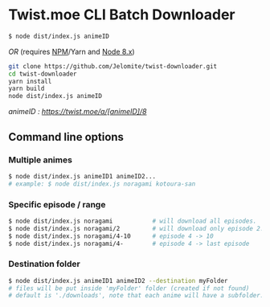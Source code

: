 # Twist.moe CLI Batch Downloader
```sh
$ node dist/index.js animeID
```
*OR* (requires [NPM](https://www.npmjs.com/)/Yarn and [Node 8.x](https://nodejs.org/))
```sh
git clone https://github.com/Jelomite/twist-downloader.git
cd twist-downloader
yarn install
yarn build
node dist/index.js animeID
```
*animeID : https://twist.moe/a/[animeID]/8*
## Command line options
### Multiple animes
```sh
$ node dist/index.js animeID1 animeID2...
# example: $ node dist/index.js noragami kotoura-san
```
### Specific episode / range
```sh
$ node dist/index.js noragami           # will download all episodes.
$ node dist/index.js noragami/2         # will download only episode 2.
$ node dist/index.js noragami/4-10      # episode 4 -> 10
$ node dist/index.js noragami/4-        # episode 4 -> last episode
```
### Destination folder
```sh
$ node dist/index.js animeID1 animeID2 --destination myFolder
# files will be put inside 'myFolder' folder (created if not found)
# default is './downloads', note that each anime will have a subfolder.
```
